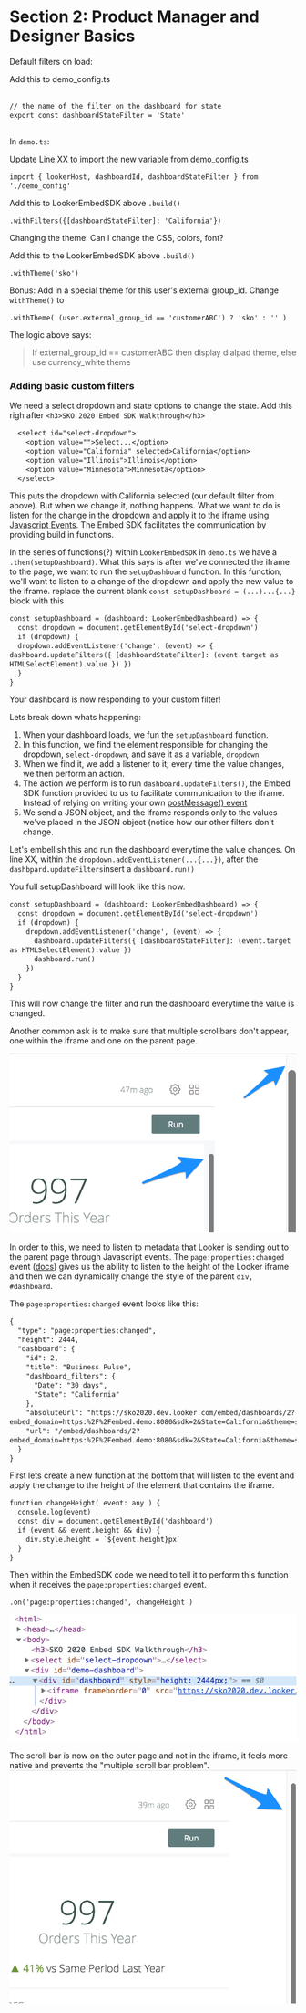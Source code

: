 


# Section 2: Product Manager and Designer Basics

Default filters on load:

Add this to demo_config.ts

```

// the name of the filter on the dashboard for state
export const dashboardStateFilter = 'State'


```

In `demo.ts`:

Update Line XX to import the new variable from demo_config.ts

```
import { lookerHost, dashboardId, dashboardStateFilter } from './demo_config'
```

Add this to LookerEmbedSDK above `.build()`


```
.withFilters({[dashboardStateFilter]: 'California'})

```


Changing the theme: Can I change the CSS, colors, font?

Add this to the LookerEmbedSDK above `.build()`
```
.withTheme('sko')
```

Bonus: Add in a special theme for this user's external group_id. Change `withTheme()` to

```
.withTheme( (user.external_group_id == 'customerABC') ? 'sko' : '' )
```
The logic above says:
> If external_group_id == customerABC then display dialpad theme, else use currency_white theme

### Adding basic custom filters
We need a select dropdown and state options to change the state. Add this righ after `<h3>SKO 2020 Embed SDK Walkthrough</h3>`

```
  <select id="select-dropdown">
    <option value="">Select...</option>
    <option value="California" selected>California</option>
    <option value="Illinois">Illinois</option>
    <option value="Minnesota">Minnesota</option>
  </select>
```
This puts the dropdown with California selected (our default filter from above). But when we change it, nothing happens. What we want to do is listen for the change in the dropdown and apply it to the iframe using [Javascript Events](https://docs.looker.com/reference/embedding/embed-javascript-events). The Embed SDK facilitates the communication by providing build in functions.

In the series of functions(?) within `LookerEmbedSDK` in `demo.ts` we have a `.then(setupDashboard)`. What this says is after we've connected the iframe to the page, we want to run the `setupDashboard` function. In this function, we'll want to listen to a change of the dropdown and apply the new value to the iframe. replace the current blank `const setupDashboard = (...)...{...}` block with this

```
const setupDashboard = (dashboard: LookerEmbedDashboard) => {
  const dropdown = document.getElementById('select-dropdown')
  if (dropdown) {
  dropdown.addEventListener('change', (event) => { dashboard.updateFilters({ [dashboardStateFilter]: (event.target as HTMLSelectElement).value }) })
  }
}
```

Your dashboard is now responding to your custom filter!

Lets break down whats happening:

1. When your dashboard loads, we fun the `setupDashboard` function.
2. In this function, we find the element responsible for changing the dropdown, `select-dropdown`, and save it as a variable, `dropdown`
3. When we find it, we add a listener to it; every time the value changes, we then perform an action.
4. The action we perform is to run `dashboard.updateFilters()`, the Embed SDK function provided to us to facilitate communication to the iframe. Instead of relying on writing your own [postMessage() event](https://docs.looker.com/reference/embedding/embed-javascript-events#posting_the_request_to_the_iframes_contentwindow_property)
5. We send a JSON object, and the iframe responds only to the values we've placed in the JSON object (notice how our other filters don't change.

Let's embellish this and run the dashboard everytime the value changes. On line XX, within the `dropdown.addEventListener(...{...})`, after the `dashbpard.updateFilters`insert a `dashboard.run()`

You full setupDashboard will look like this now.

```
const setupDashboard = (dashboard: LookerEmbedDashboard) => {
  const dropdown = document.getElementById('select-dropdown')
  if (dropdown) {
    dropdown.addEventListener('change', (event) => {
      dashboard.updateFilters({ [dashboardStateFilter]: (event.target as HTMLSelectElement).value })
      dashboard.run()
    })
  }
}
```

This will now change the filter and run the dashboard everytime the value is changed.

Another common ask is to make sure that multiple scrollbars don't appear, one within the iframe and one on the parent page.

![HTML height](https://github.com/bryan-at-looker/embed-sdk-sko-markdown/blob/master/images/section2-height-scroll-before.png?raw=true)

In order to this, we need to listen to metadata that Looker is sending out to the parent page through Javascript events. The `page:properties:changed` event ([docs](https://docs.looker.com/reference/embedding/embed-javascript-events#page:properties:changed)) gives us the ability to listen to the height of the Looker iframe and then we can dynamically change the style of the parent `div, #dashboard`.

The `page:properties:changed` event looks like this:

```
{
  "type": "page:properties:changed",
  "height": 2444,
  "dashboard": {
    "id": 2,
    "title": "Business Pulse",
    "dashboard_filters": {
      "Date": "30 days",
      "State": "California"
    },
    "absoluteUrl": "https://sko2020.dev.looker.com/embed/dashboards/2?embed_domain=https:%2F%2Fembed.demo:8080&sdk=2&State=California&theme=sko&Date=30%20days&filter_config=%7B%22Date%22:%5B%7B%22type%22:%22past%22,%22values%22:%5B%7B%22constant%22:%2230%22,%22unit%22:%22day%22%7D,%7B%7D%5D,%22id%22:0%7D%5D,%22State%22:%5B%7B%22type%22:%22%3D%22,%22values%22:%5B%7B%22constant%22:%22California%22%7D,%7B%7D%5D,%22id%22:1%7D%5D%7D",
    "url": "/embed/dashboards/2?embed_domain=https:%2F%2Fembed.demo:8080&sdk=2&State=California&theme=sko&Date=30%20days&filter_config=%7B%22Date%22:%5B%7B%22type%22:%22past%22,%22values%22:%5B%7B%22constant%22:%2230%22,%22unit%22:%22day%22%7D,%7B%7D%5D,%22id%22:0%7D%5D,%22State%22:%5B%7B%22type%22:%22%3D%22,%22values%22:%5B%7B%22constant%22:%22California%22%7D,%7B%7D%5D,%22id%22:1%7D%5D%7D"
  }
}
```

First lets create a new function at the bottom that will listen to the event and apply the change to the height of the element that contains the iframe.

```
function changeHeight( event: any ) {
  console.log(event)
  const div = document.getElementById('dashboard')
  if (event && event.height && div) {
    div.style.height = `${event.height}px`
  }
}
```

Then within the EmbedSDK code we need to tell it to perform this function when it receives the `page:properties:changed` event.

```
.on('page:properties:changed', changeHeight )
```



![HTML height](https://github.com/bryan-at-looker/embed-sdk-sko-markdown/blob/master/images/section2-height-html.png?raw=true)

The scroll bar is now on the outer page and not in the iframe, it feels more native and prevents the "multiple scroll bar problem".
![HTML height](https://github.com/bryan-at-looker/embed-sdk-sko-markdown/blob/master/images/section2-height-scroll-after.png?raw=true)
